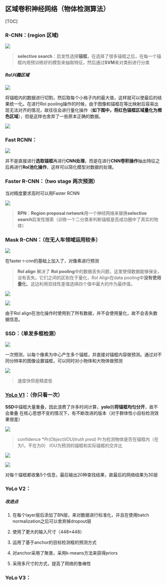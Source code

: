 ## 区域卷积神经网络（物体检测算法）

[TOC]

### R-CNN：(region 区域)

![](https://cdn.jsdelivr.net/gh/Mark-Zhangbinghan/QG_Summer_Camp@main/picture/202407292347590.png)

>  **selective search**：启发性选择**锚框**，在选择了很多锚框之后，在每一个锚框内用预训练好的模型来抽取特征，然后通过**SVM**来对类别进行分类

##### Rol兴趣区域

![](https://cdn.jsdelivr.net/gh/Mark-Zhangbinghan/QG_Summer_Camp@main/picture/202407292340279.png)

将锚框内的数据进行切割，然后取每个小格子内的最大值，这样就可以使最后的结果统一化。在进行Rol pooling操作的时候，由于图像和锚框在等比映射后容易出现无法对齐的情况，故往往会进行量化操作（**如下图中，将红色锚框区域量化为橙色区域**），但是这样也舍弃了一些原本正确的数据。

![](https://cdn.jsdelivr.net/gh/Mark-Zhangbinghan/QG_Summer_Camp@main/picture/202407300019548.png)



### Fast RCNN：

![](https://cdn.jsdelivr.net/gh/Mark-Zhangbinghan/QG_Summer_Camp@main/picture/202407292348537.png)

并不是直接进行**选取锚框**再进行**CNN处理**，而是在进行**CNN卷积操作**抽出特征之后再进行**Rol池化操作**，这样可以简化模型对数据的处理。



### Faster R-CNN：（two stage 两次预测）

当对精度要求高时可以用Faster RCNN

![](https://cdn.jsdelivr.net/gh/Mark-Zhangbinghan/QG_Summer_Camp@main/picture/202407292355105.png)

> **RPN**：**Region proposal network**用一个神经网络来替换**selective search**启发性搜索（训练一个二分类来判断锚框是否成功圈中了真实的物体）



### Mask R-CNN：（在无人车领域运用较多）

![](https://cdn.jsdelivr.net/gh/Mark-Zhangbinghan/QG_Summer_Camp@main/picture/202407300000680.png)

在faster r-cnn的基础上加入了，对像素进行预测

> **Rol align** 解决了 **RoI pooling**中的数据丢失问题，这里使得数据能够保全，没有丢失。它们之间的区别在于量化，RoI Align在data pooling中**没有使用量化**。这边利用双线性差值选择四个值中最大的作为最终值。

![](https://cdn.jsdelivr.net/gh/Mark-Zhangbinghan/QG_Summer_Camp@main/picture/202407300012340.png)

![](https://cdn.jsdelivr.net/gh/Mark-Zhangbinghan/QG_Summer_Camp@main/picture/202407300014692.png)

由于Rol align在池化操作时使用到了所有数据，并不会使用量化，故不会丢失数据信息。



### SSD：（单发多框检测）

![](https://cdn.jsdelivr.net/gh/Mark-Zhangbinghan/QG_Summer_Camp@main/picture/202407300025290.png)

一次预测，以每个像素为中心产生多个锚框，并直接对锚框内容做预测。通过对不同分辨率的图像设置锚框，可以同时对小物体和大物体做预测

![](https://cdn.jsdelivr.net/gh/Mark-Zhangbinghan/QG_Summer_Camp@main/picture/202407300027623.png)

> 速度快但是精度低



### [YoLo V1](http://pjreddie.com/yolo/)：（你只看一次）

**SSD**中锚框大量重叠，因此浪费了许多时间计算，**yolo**则**将锚框均匀分开**，故不会重叠
在核心思想不变的情况下，有不断改进的版本（对于群体性小目标检测效果很差）

![](https://cdn.jsdelivr.net/gh/Mark-Zhangbinghan/QG_Summer_Camp@main/picture/202407301207165.png)

> confidence  **Pr(Object)*IOU(truth pred)** Pr为检测物体是否在锚框内（在为1，不在为0） IOU为预测的锚框和实际锚框的交并比

![](https://cdn.jsdelivr.net/gh/Mark-Zhangbinghan/QG_Summer_Camp@main/picture/202407301239281.png)

![](https://cdn.jsdelivr.net/gh/Mark-Zhangbinghan/QG_Summer_Camp@main/picture/202407301339010.png)

对每个锚框都收集5个信息，最后输出20种查找结果，故最后的网络结果为30层



### YoLo V2：

##### 改进点

1. 在每个layer层后添加了BN层，来对数据进行标准化，并且在使用batch normalization之后可以舍弃掉dropout层
2. 使用了更大的输入尺寸（448×448）

3. 运用了基于anchor的目标检测框的预测方式
4. 对anchor采用了聚类，采用k-means方法来获得priors
5. 采用多尺寸的方式，提高了网络的鲁棒性



### YoLo V3：



